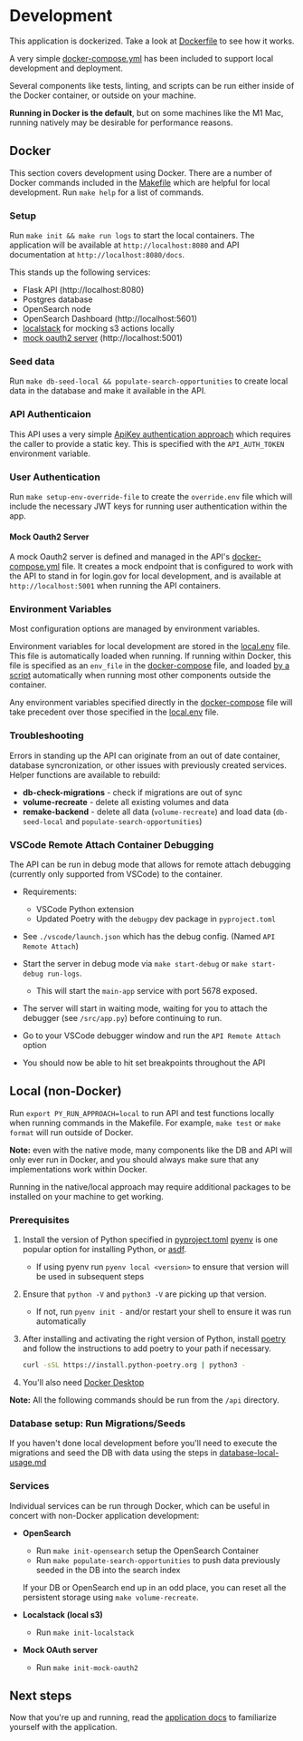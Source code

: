 # Development

This application is dockerized. Take a look at [Dockerfile](../../api/Dockerfile) to see how it works.

A very simple [docker-compose.yml](../../docker-compose.yml) has been included to support local development and deployment.

Several components like tests, linting, and scripts can be run either inside of the Docker container, or outside on your  machine.

**Running in Docker is the default**, but on some machines like the M1 Mac, running natively may be desirable for performance reasons.

## Docker

This section covers development using Docker. There are a number of Docker commands included in the [Makefile](../../api/Makefile) which are helpful for local development. Run `make help` for a list of commands.

### Setup

Run `make init && make run logs` to start the local containers. The application will be available at `http://localhost:8080` and API documentation at `http://localhost:8080/docs`.

This stands up the following services:

* Flask API (http://localhost:8080)
* Postgres database
* OpenSearch node
* OpenSearch Dashboard (http://localhost:5601)
* [localstack](https://www.localstack.cloud) for mocking s3 actions locally
* [mock oauth2 server](https://github.com/navikt/mock-oauth2-server) (http://localhost:5001)

### Seed data

Run `make db-seed-local && populate-search-opportunities` to create local data in the database and make it available in the API.

### API Authenticaion

This API uses a very simple [ApiKey authentication approach](https://apiflask.com/authentication/#use-external-authentication-library) which requires the caller to provide a static key. This is specified with the `API_AUTH_TOKEN` environment variable.

### User Authentication

Run `make setup-env-override-file` to create the `override.env` file which will include the necessary JWT keys for running user authentication within the app.

#### Mock Oauth2 Server

A mock Oauth2 server is defined and managed in the API's [docker-compose.yml](../../api/docker-compose.yml) file. It creates a mock endpoint that is configured to work with the API to stand in for login.gov for local development, and is available at `http://localhost:5001` when running the API containers.

### Environment Variables

Most configuration options are managed by environment variables.

Environment variables for local development are stored in the [local.env](../../api/local.env) file. This file is automatically loaded when running. If running within Docker, this file is specified as an `env_file` in the [docker-compose](../../docker-compose.yml) file, and loaded [by a script](../../api/src/util/local.py) automatically when running most other components outside the container.

Any environment variables specified directly in the [docker-compose](../../docker-compose.yml) file will take precedent over those specified in the [local.env](../../api/local.env) file.

### Troubleshooting

Errors in standing up the API can originate from an out of date container, database syncronization, or other issues with previously created services. Helper functions are available to rebuild:

* **db-check-migrations** - check if migrations are out of sync
* **volume-recreate** - delete all existing volumes and data
* **remake-backend** - delete all data (`volume-recreate`) and load data (`db-seed-local` and `populate-search-opportunities`)

### VSCode Remote Attach Container Debugging

The API can be run in debug mode that allows for remote attach debugging (currently only supported from VSCode) to the container.

- Requirements:

  - VSCode Python extension
  - Updated Poetry with the `debugpy` dev package in `pyproject.toml`

- See `./vscode/launch.json` which has the debug config. (Named `API Remote Attach`)

- Start the server in debug mode via `make start-debug` or `make start-debug run-logs`.

  - This will start the `main-app` service with port 5678 exposed.

- The server will start in waiting mode, waiting for you to attach the debugger (see `/src/app.py`) before continuing to run.

- Go to your VSCode debugger window and run the `API Remote Attach` option

- You should now be able to hit set breakpoints throughout the API

## Local (non-Docker)

Run `export PY_RUN_APPROACH=local` to run API and test functions locally when running commands in the Makefile. For example, `make test` or `make format` will run outside of Docker.

**Note:** even with the native mode, many components like the DB and API will only ever run in Docker, and you should always make sure that any implementations work within Docker.

Running in the native/local approach may require additional packages to be installed on your machine to get working.

### Prerequisites

1. Install the version of Python specified in [pyproject.toml](../../api/pyproject.toml)
   [pyenv](https://github.com/pyenv/pyenv#installation) is one popular option for installing Python,
   or [asdf](https://asdf-vm.com/).
   - If using pyenv run `pyenv local <version>` to ensure that version will be used in subsequent steps
2. Ensure that `python -V` and `python3 -V` are picking up that version.
   - If not, run `pyenv init -` and/or restart your shell to ensure it was run automatically
3. After installing and activating the right version of Python, install
   [poetry](https://python-poetry.org/docs/#installation) and follow the instructions to add poetry to your path if necessary.

   ```bash
   curl -sSL https://install.python-poetry.org | python3 -
   ```

4. You'll also need [Docker Desktop](https://www.docker.com/products/docker-desktop/)

**Note:** All the following commands should be run from the `/api` directory.

### Database setup: Run Migrations/Seeds

If you haven't done local development before you'll need to execute the migrations and seed the DB with data using the steps in [database-local-usage.md](database/database-local-usage.md)

### Services

Individual services can be run through Docker, which can be useful in concert with non-Docker application development:

* **OpenSearch**
  * Run `make init-opensearch` setup the OpenSearch Container
  * Run `make populate-search-opportunities` to push data previously seeded in the DB into the search index

  If your DB or OpenSearch end up in an odd place, you can reset all the persistent storage using `make volume-recreate`.

* **Localstack (local s3)**
   * Run `make init-localstack`
* **Mock OAuth server**
   * Run `make init-mock-oauth2`

## Next steps

Now that you're up and running, read the [application docs](../../api/README.md) to familiarize yourself with the application.
